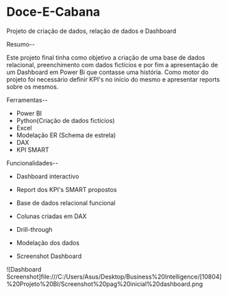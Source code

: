 # Doce-E-Cabana
Projeto de criação de dados, relação de dados e Dashboard

Resumo--

Este projeto final tinha como objetivo a criação de uma base de dados relacional, preenchimento com dados fictícios e por fim a apresentação de um Dashboard em Power Bi que contasse uma história. 
Como motor do projeto foi necessário definir KPI's no início do mesmo e apresentar reports sobre os mesmos. 

Ferramentas--

- Power BI
- Python(Criação de dados fictícios)
- Excel
- Modelação ER (Schema de estrela)
- DAX
- KPI SMART

Funcionalidades--

- Dashboard interactivo
- Report dos KPI's SMART propostos
- Base de dados relacional funcional
- Colunas criadas em DAX
- Drill-through
- Modelação dos dados

- Screenshot Dashboard

![Dashboard Screenshot]file:///C:/Users/Asus/Desktop/Business%20Intelligence/[10804]%20Projeto%20BI/Screenshot%20pag%20inicial%20dashboard.png




